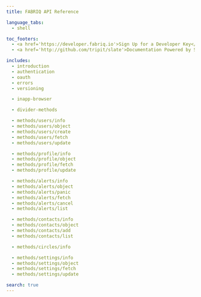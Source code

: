```yaml
---
title: FABRIQ API Reference

language_tabs:
  - shell

toc_footers:
  - <a href='https://developer.fabriq.io'>Sign Up for a Developer Key</a>
  - <a href='http://github.com/tripit/slate'>Documentation Powered by Slate</a>

includes:
  - introduction
  - authentication
  - oauth
  - errors
  - versioning

  - inapp-browser

  - divider-methods

  - methods/users/info
  - methods/users/object
  - methods/users/create
  - methods/users/fetch
  - methods/users/update

  - methods/profile/info
  - methods/profile/object
  - methods/profile/fetch
  - methods/profile/update

  - methods/alerts/info
  - methods/alerts/object
  - methods/alerts/panic
  - methods/alerts/fetch
  - methods/alerts/cancel
  - methods/alerts/list

  - methods/contacts/info
  - methods/contacts/object
  - methods/contacts/add
  - methods/contacts/list

  - methods/circles/info

  - methods/settings/info
  - methods/settings/object
  - methods/settings/fetch
  - methods/settings/update

search: true
---
```

